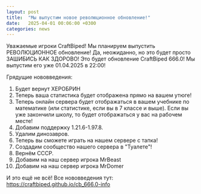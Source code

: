 ```yaml
---
layout: post
title:  "Мы выпустим новое революционное обновление!"
date:   2025-04-01 00:06:00 +0300
categories: news
--- 
```

Уважаемые игроки CraftBiped!
Мы планируем выпустить РЕВОЛЮЦИОННОЕ обновление!
Да, неожиданно, но это будет просто ЗАШИБИСЬ КАК ЗДОРОВО!
Это будет обновление CraftBiped 666.0!
Мы выпустим его уже 01.04.2025 в 22:00!

Грядущие нововведения:
1. Будет вернут ХЕРОБРИН
2. Теперь ваша статистика будет отображена прямо на вашем утюге!
3. Теперь онлайн сервера будет отображаться в вашем учебнике по математике (или статистике, если вы в 7 классе и выше). Если вы уже закончили школу, то будет отображаться у вас на рабочем месте!
4. Добавим поддержку 1.21.6-1.97.8.
5. Удалим динозавров.
6. Теперь вы сможете играть на нашем сервере с тапка!
7. Создадим сообщество нашего сервера в "Туалете"!
8. Вернём СССР.
9. Добавим на наш сервер игрока MrBeast
10. Добавим на наш сервер игрока MrDomer

И это ещё не всё! Все нововведения тут: <https://craftbiped.github.io/cb_666.0-info>
